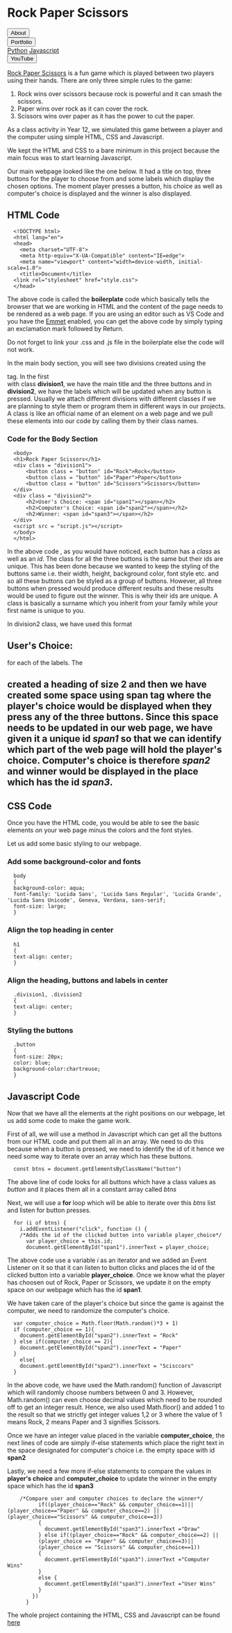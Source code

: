 <link rel ="stylesheet" href="style2.css">
  <div class = "heading">
    <h1>Rock Paper Scissors</h1>
  </div>
  <nav class = "topbar">
    <button onclick="window.location.href='index.html';">About</button>
    <div class="dropdown">
      <button class = "dropbtn">Portfolio</button>
        <div class="dropdown-content">
          <a href="Python.html">Python</a>
          <a href="Javascript.html">Javascript</a>
        </div>
    </div>
    <button onclick="window.open('https://www.youtube.com/@shellysachdev/videos', '_blank')">YouTube</button>
  </nav>

  [Rock Paper Scissors](https://en.wikipedia.org/wiki/Rock_paper_scissors) is a fun game which is played between two players using their hands. There are only three simple rules to the game:

  1. Rock wins over scissors because rock is powerful and it can smash the scissors.
  2. Paper wins over rock as it can cover the rock.
  3. Scissors wins over paper as it has the power to cut the paper. 
   
  As a class activity in Year 12, we simulated this game between a player and the computer using simple HTML, CSS and Javascript. 

  We kept the HTML and CSS to a bare minimum in this project because the main focus was to start learning Javascript.

  Our main webpage looked like the one below. It had a title on top, three buttons for the player to choose from and some labels which display the chosen options. The moment player presses a button, his choice as well as computer's choice is displayed and the winner is also displayed. 

## HTML Code

  ```{HTML}
    <!DOCTYPE html>
    <html lang="en">
    <head>
      <meta charset="UTF-8">
      <meta http-equiv="X-UA-Compatible" content="IE=edge">
      <meta name="viewport" content="width=device-width, initial-scale=1.0">
      <title>Document</title>
    <link rel="stylesheet" href="style.css">
    </head>
  ```

The above code is called the **boilerplate** code which basically tells the browser that we are working in HTML and the content of the page needs to be rendered as a web page. If you are using an editor such as VS Code and you have the [Emmet](https://code.visualstudio.com/docs/editor/emmet) enabled, you can get the above code by simply typing an exclamation mark followed by Return. 

Do not forget to link your .css and .js file in the boilerplate else the code will not work.

In the main body section, you will see two divisions created using the <div> tag. In the first <div> with class **division1**, we have the main title and the three buttons and in **division2**, we have the labels which will be updated when any button is pressed. Usually we attach different divisions with different classes if we are planning to style them or program them in different ways in our projects. A class is like an official name of an element on a web page and we pull these elements into our code by calling them by their class names. 

### Code for the Body Section

```{HTML}
  <body>
  <h1>Rock Paper Scissors</h1>
  <div class = "division1">
      <button class = "button" id="Rock">Rock</button>
      <button class = "button" id="Paper">Paper</button>
      <button class = "button" id="Scissors">Scissors</button>
  </div>
  <div class = "division2">
      <h2>User's Choice: <span id="span1"></span></h2>
      <h2>Computer's Choice: <span id="span2"></span></h2>
      <h2>Winner: <span id="span3"></span></h2>
  </div>
  <script src = "script.js"></script>
  </body>
  </html>
```

In the above code , as you would have noticed, each button has a *class* as well as an *id*. The class for all the three buttons is the same but their ids are unique. This has been done because we wanted to keep the styling of the buttons same i.e. their width, height, background color, font style etc. and so all these buttons can be styled as a group of buttons. However, all three buttons when pressed would produce different results and these results would be used to figure out the winner. This is why their ids are unique. 
A class is basically a surname which you inherit from your family while your first name is unique to you. 

In division2 class, we have used this format **<h2>User's Choice: <span id="span1"></span></h2>** for each of the labels. The <h2> created a heading of size 2 and then we have created some space using **span tag** where the player's choice would be displayed when they press any of the three buttons. Since this space needs to be updated in our web page, we have given it a unique id *span1* so that we can identify which part of the web page will hold the player's choice. Computer's choice is therefore *span2* and winner would be displayed in the place which has the id *span3*.


## CSS Code

Once you have the HTML code, you would be able to see the basic elements on your web page minus the colors and the font styles. 

Let us add some basic styling to our webpage.

### Add some background-color and fonts

```{CSS}
  body 
  {
  background-color: aqua;
  font-family: 'Lucida Sans', 'Lucida Sans Regular', 'Lucida Grande', 'Lucida Sans Unicode', Geneva, Verdana, sans-serif;
  font-size: large;
  }
```

### Align the top heading in center

```{CSS}
  h1 
  {
  text-align: center;
  }
```

### Align the heading, buttons and labels in center

```{CSS}
  .division1, .division2
  {
  text-align: center;
  }
```

### Styling the buttons

```{CSS}
  .button 
  {
  font-size: 20px;
  color: blue;
  background-color:chartreuse;
  }
```

## Javascript Code

Now that we have all the elements at the right positions on our webpage, let us add some code to make the game work.

First of all, we will use a method in Javascript which can get all the buttons from our HTML code and put them all in an array. We need to do this because when a button is pressed, we need to identify the id of it hence we need some way to iterate over an array which has these buttons. 

```{Javascript}
  const btns = document.getElementsByClassName("button")
```

The above line of code looks for all buttons which have a class values as *button* and it places them all in a constant array called *btns*

Next, we will use a **for** loop which will be able to iterate over this *btns* list and listen for button presses. 

```{Javascript}
  for (i of btns) {
    i.addEventListener("click", function () {
    /*Adds the id of the clicked button into variable player_choice*/
      var player_choice = this.id;
      document.getElementById("span1").innerText = player_choice;
```

The above code use a variable *i* as an iterator and we added an Event Listener on it so that it can listen to button clicks and places the id of the clicked button into a variable **player_choice**. Once we know what the player has choosen out of Rock, Paper or Scissors, we update it on the empty space on our webpage which has the id **span1**.

We have taken care of the player's choice but since the game is against the computer, we need to randomize the computer's choice. 

```{Javascript}
  var computer_choice = Math.floor(Math.random()*3 + 1)
  if (computer_choice == 1){
    document.getElementById("span2").innerText = "Rock"
  } else if(computer_choice == 2){
    document.getElementById("span2").innerText = "Paper"
  }
    else{
    document.getElementById("span2").innerText = "Scisccors"
  }
```
  In the above code, we have used the Math.random() function of Javascript which will randomly choose numbers between 0 and 3. However, Math.random() can even choose decimal values which need to be rounded off to get an integer result. Hence, we also used Math.floor() and added 1 to the result so that we strictly get integer values 1,2 or 3 where the value of 1 means Rock, 2 means Paper and 3 signifies Scissors. 

  Once we have an integer value placed in the variable **computer_choice**, the next lines of code are simply if-else statements which place the right text in the space designated for computer's choice i.e. the empty space with id **span2**

  Lastly, we need a few more if-else statements to compare the values in **player's choice** and **computer_choice** to update the winner in the empty space which has the id **span3**

```{Javascript}
    /*Compare user and computer choices to declare the winner*/
          if((player_choice=="Rock" && computer_choice==1)||(player_choice=="Paper" && computer_choice==2) ||(player_choice=="Scissors" && computer_choice==3))
          {
            document.getElementById("span3").innerText ="Draw"
          } else if((player_choice=="Rock" && computer_choice==2) || 
          (player_choice == "Paper" && computer_choice==3)||
          (player_choice == "Scissors" && computer_choice==1))
          {
            document.getElementById("span3").innerText ="Computer Wins"
          }
          else {
            document.getElementById("span3").innerText ="User Wins"
          }
        })
      }
```

The whole project containing the HTML, CSS and Javascript can be found [here](https://github.com/Shelly1986/rockpaperscissors.git)


